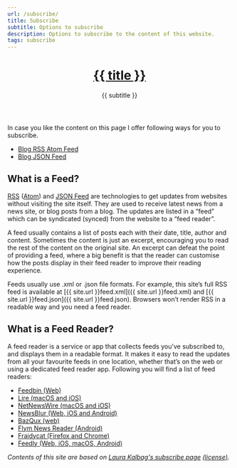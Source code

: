 ```yaml
---
url: /subscribe/
title: Subscribe
subtitle: Options to subscribe
description: Options to subscribe to the content of this website.
tags: subscribe
---
```


<header>

# [{{ title }}](/)

{{ subtitle }}

</header>

In case you like the content on this page I offer following ways for you to subscribe.

-   [Blog RSS Atom Feed](/feed.xml)
-   [Blog JSON Feed](/feed.json)

<section>

## What is a Feed?

[RSS](https://en.wikipedia.org/wiki/RSS) ([Atom](<https://en.wikipedia.org/wiki/Atom_(Web_standard)>)) and [JSON Feed](https://www.jsonfeed.org/) are technologies to get updates from websites without visiting the site itself. They are used to receive latest news from a news site, or blog posts from a blog. The updates are listed in a “feed” which can be syndicated (synced) from the website to a “feed reader”.

A feed usually contains a list of posts each with their date, title, author and content. Sometimes the content is just an excerpt, encouraging you to read the rest of the content on the original site. An excerpt can defeat the point of providing a feed, where a big benefit is that the reader can customise how the posts display in their feed reader to improve their reading experience.

Feeds usually use .xml or .json file formats. For example, this site’s full RSS feed is available at [{{ site.url }}feed.xml]({{ site.url }}feed.xml) and [{{ site.url }}feed.json]({{ site.url }}feed.json). Browsers won’t render RSS in a readable way and you need a feed reader.

## What is a Feed Reader?

A feed reader is a service or app that collects feeds you’ve subscribed to, and displays them in a readable format. It makes it easy to read the updates from all your favourite feeds in one location, whether that’s on the web or using a dedicated feed reader app. Following you will find a list of feed readers:

-   [Feedbin (Web)](https://feedbin.com/)
-   [Lire (macOS and iOS)](http://lireapp.com/)
-   [NetNewsWire (macOS and iOS)](https://ranchero.com/netnewswire/)
-   [NewsBlur (Web, iOS and Android)](http://newsblur.com/)
-   [BazQux (web)](https://bazqux.com/)
-   [Flym News Reader (Android)](https://play.google.com/store/apps/details?id=net.frju.flym&hl=en_US)
-   [Fraidycat (Firefox and Chrome)](https://fraidyc.at/)
-   [Feedly (Web, iOS, macOS, Android)](https://feedly.com/)

</section>

<footer>

_Contents of this site are based on [Laura Kalbag's subscribe page](https://laurakalbag.com/subscribe/) [(license)](https://creativecommons.org/licenses/by-sa/4.0/)._

</footer>
